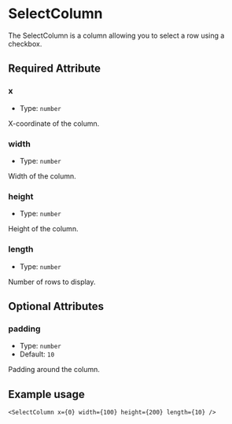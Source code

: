 # SelectColumn

The SelectColumn is a column allowing you to select a row using a checkbox.

## Required Attribute

### x

- Type: `number`

X-coordinate of the column.

### width

- Type: `number`

Width of the column.

### height

- Type: `number`

Height of the column.

### length

- Type: `number`

Number of rows to display.

## Optional Attributes

### padding

- Type: `number`
- Default: `10`

Padding around the column.

## Example usage

```svelte
<SelectColumn x={0} width={100} height={200} length={10} />
```

